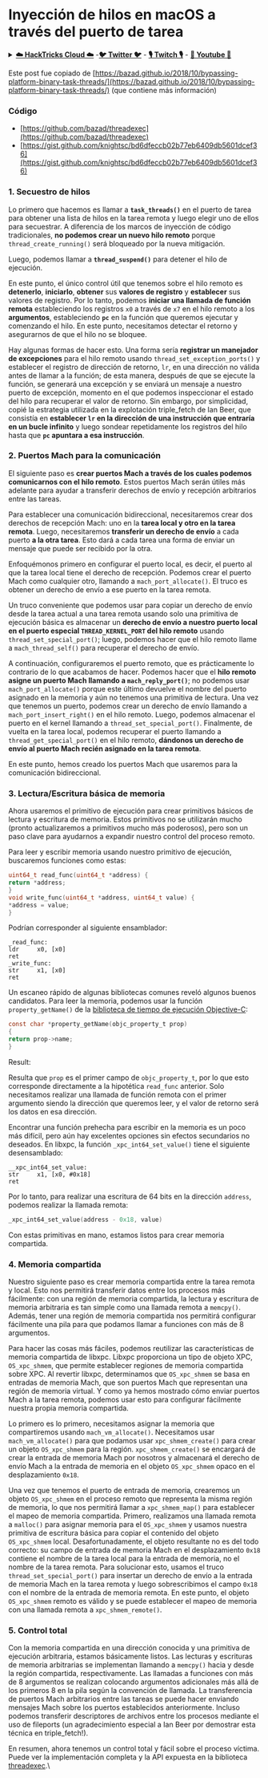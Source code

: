 # Inyección de hilos en macOS a través del puerto de tarea

<details>

<summary><a href="https://cloud.hacktricks.xyz/pentesting-cloud/pentesting-cloud-methodology"><strong>☁️ HackTricks Cloud ☁️</strong></a> -<a href="https://twitter.com/hacktricks_live"><strong>🐦 Twitter 🐦</strong></a> - <a href="https://www.twitch.tv/hacktricks_live/schedule"><strong>🎙️ Twitch 🎙️</strong></a> - <a href="https://www.youtube.com/@hacktricks_LIVE"><strong>🎥 Youtube 🎥</strong></a></summary>

* ¿Trabajas en una **empresa de ciberseguridad**? ¿Quieres ver tu **empresa anunciada en HackTricks**? ¿O quieres tener acceso a la **última versión de PEASS o descargar HackTricks en PDF**? ¡Consulta los [**PLANES DE SUSCRIPCIÓN**](https://github.com/sponsors/carlospolop)!
* Descubre [**The PEASS Family**](https://opensea.io/collection/the-peass-family), nuestra colección de exclusivos [**NFTs**](https://opensea.io/collection/the-peass-family)
* Consigue el [**oficial PEASS & HackTricks swag**](https://peass.creator-spring.com)
* **Únete al** [**💬**](https://emojipedia.org/speech-balloon/) [**grupo de Discord**](https://discord.gg/hRep4RUj7f) o al [**grupo de telegram**](https://t.me/peass) o **sígueme** en **Twitter** [**🐦**](https://github.com/carlospolop/hacktricks/tree/7af18b62b3bdc423e11444677a6a73d4043511e9/\[https:/emojipedia.org/bird/README.md)[**@carlospolopm**](https://twitter.com/hacktricks\_live)**.**
* **Comparte tus trucos de hacking enviando PRs al** [**repositorio de hacktricks**](https://github.com/carlospolop/hacktricks) **y al** [**repositorio de hacktricks-cloud**](https://github.com/carlospolop/hacktricks-cloud).

</details>

Este post fue copiado de [https://bazad.github.io/2018/10/bypassing-platform-binary-task-threads/](https://bazad.github.io/2018/10/bypassing-platform-binary-task-threads/) (que contiene más información)

### Código

* [https://github.com/bazad/threadexec](https://github.com/bazad/threadexec)
* [https://gist.github.com/knightsc/bd6dfeccb02b77eb6409db5601dcef36](https://gist.github.com/knightsc/bd6dfeccb02b77eb6409db5601dcef36)

### 1. Secuestro de hilos

Lo primero que hacemos es llamar a **`task_threads()`** en el puerto de tarea para obtener una lista de hilos en la tarea remota y luego elegir uno de ellos para secuestrar. A diferencia de los marcos de inyección de código tradicionales, **no podemos crear un nuevo hilo remoto** porque `thread_create_running()` será bloqueado por la nueva mitigación.

Luego, podemos llamar a **`thread_suspend()`** para detener el hilo de ejecución.

En este punto, el único control útil que tenemos sobre el hilo remoto es **detenerlo**, **iniciarlo**, **obtener** sus **valores de registro** y **establecer** sus valores de registro. Por lo tanto, podemos **iniciar una llamada de función remota** estableciendo los registros `x0` a través de `x7` en el hilo remoto a los **argumentos**, estableciendo **`pc`** en la función que queremos ejecutar y comenzando el hilo. En este punto, necesitamos detectar el retorno y asegurarnos de que el hilo no se bloquee.

Hay algunas formas de hacer esto. Una forma sería **registrar un manejador de excepciones** para el hilo remoto usando `thread_set_exception_ports()` y establecer el registro de dirección de retorno, `lr`, en una dirección no válida antes de llamar a la función; de esta manera, después de que se ejecute la función, se generará una excepción y se enviará un mensaje a nuestro puerto de excepción, momento en el que podemos inspeccionar el estado del hilo para recuperar el valor de retorno. Sin embargo, por simplicidad, copié la estrategia utilizada en la explotación triple\_fetch de Ian Beer, que consistía en **establecer `lr` en la dirección de una instrucción que entraría en un bucle infinito** y luego sondear repetidamente los registros del hilo hasta que **`pc` apuntara a esa instrucción**.

### 2. Puertos Mach para la comunicación

El siguiente paso es **crear puertos Mach a través de los cuales podemos comunicarnos con el hilo remoto**. Estos puertos Mach serán útiles más adelante para ayudar a transferir derechos de envío y recepción arbitrarios entre las tareas.

Para establecer una comunicación bidireccional, necesitaremos crear dos derechos de recepción Mach: uno en la **tarea local y otro en la tarea remota**. Luego, necesitaremos **transferir un derecho de envío** a cada puerto **a la otra tarea**. Esto dará a cada tarea una forma de enviar un mensaje que puede ser recibido por la otra.

Enfoquémonos primero en configurar el puerto local, es decir, el puerto al que la tarea local tiene el derecho de recepción. Podemos crear el puerto Mach como cualquier otro, llamando a `mach_port_allocate()`. El truco es obtener un derecho de envío a ese puerto en la tarea remota.

Un truco conveniente que podemos usar para copiar un derecho de envío desde la tarea actual a una tarea remota usando solo una primitiva de ejecución básica es almacenar un **derecho de envío a nuestro puerto local en el puerto especial `THREAD_KERNEL_PORT` del hilo remoto** usando `thread_set_special_port()`; luego, podemos hacer que el hilo remoto llame a `mach_thread_self()` para recuperar el derecho de envío.

A continuación, configuraremos el puerto remoto, que es prácticamente lo contrario de lo que acabamos de hacer. Podemos hacer que el **hilo remoto asigne un puerto Mach llamando a `mach_reply_port()`**; no podemos usar `mach_port_allocate()` porque este último devuelve el nombre del puerto asignado en la memoria y aún no tenemos una primitiva de lectura. Una vez que tenemos un puerto, podemos crear un derecho de envío llamando a `mach_port_insert_right()` en el hilo remoto. Luego, podemos almacenar el puerto en el kernel llamando a `thread_set_special_port()`. Finalmente, de vuelta en la tarea local, podemos recuperar el puerto llamando a `thread_get_special_port()` en el hilo remoto, **dándonos un derecho de envío al puerto Mach recién asignado en la tarea remota**.

En este punto, hemos creado los puertos Mach que usaremos para la comunicación bidireccional.
### 3. Lectura/Escritura básica de memoria <a href="#step-3-basic-memory-readwrite" id="step-3-basic-memory-readwrite"></a>

Ahora usaremos el primitivo de ejecución para crear primitivos básicos de lectura y escritura de memoria. Estos primitivos no se utilizarán mucho (pronto actualizaremos a primitivos mucho más poderosos), pero son un paso clave para ayudarnos a expandir nuestro control del proceso remoto.

Para leer y escribir memoria usando nuestro primitivo de ejecución, buscaremos funciones como estas:
```c
uint64_t read_func(uint64_t *address) {
return *address;
}
void write_func(uint64_t *address, uint64_t value) {
*address = value;
}
```
Podrían corresponder al siguiente ensamblador:
```
_read_func:
ldr     x0, [x0]
ret
_write_func:
str     x1, [x0]
ret
```
Un escaneo rápido de algunas bibliotecas comunes reveló algunos buenos candidatos. Para leer la memoria, podemos usar la función `property_getName()` de la [biblioteca de tiempo de ejecución Objective-C](https://opensource.apple.com/source/objc4/objc4-723/runtime/objc-runtime-new.mm.auto.html):
```c
const char *property_getName(objc_property_t prop)
{
return prop->name;
}
```
Result:

Resulta que `prop` es el primer campo de `objc_property_t`, por lo que esto corresponde directamente a la hipotética `read_func` anterior. Solo necesitamos realizar una llamada de función remota con el primer argumento siendo la dirección que queremos leer, y el valor de retorno será los datos en esa dirección.

Encontrar una función prehecha para escribir en la memoria es un poco más difícil, pero aún hay excelentes opciones sin efectos secundarios no deseados. En libxpc, la función `_xpc_int64_set_value()` tiene el siguiente desensamblado:
```
__xpc_int64_set_value:
str     x1, [x0, #0x18]
ret
```
Por lo tanto, para realizar una escritura de 64 bits en la dirección `address`, podemos realizar la llamada remota:
```c
_xpc_int64_set_value(address - 0x18, value)
```
Con estas primitivas en mano, estamos listos para crear memoria compartida.

### 4. Memoria compartida

Nuestro siguiente paso es crear memoria compartida entre la tarea remota y local. Esto nos permitirá transferir datos entre los procesos más fácilmente: con una región de memoria compartida, la lectura y escritura de memoria arbitraria es tan simple como una llamada remota a `memcpy()`. Además, tener una región de memoria compartida nos permitirá configurar fácilmente una pila para que podamos llamar a funciones con más de 8 argumentos.

Para hacer las cosas más fáciles, podemos reutilizar las características de memoria compartida de libxpc. Libxpc proporciona un tipo de objeto XPC, `OS_xpc_shmem`, que permite establecer regiones de memoria compartida sobre XPC. Al revertir libxpc, determinamos que `OS_xpc_shmem` se basa en entradas de memoria Mach, que son puertos Mach que representan una región de memoria virtual. Y como ya hemos mostrado cómo enviar puertos Mach a la tarea remota, podemos usar esto para configurar fácilmente nuestra propia memoria compartida.

Lo primero es lo primero, necesitamos asignar la memoria que compartiremos usando `mach_vm_allocate()`. Necesitamos usar `mach_vm_allocate()` para que podamos usar `xpc_shmem_create()` para crear un objeto `OS_xpc_shmem` para la región. `xpc_shmem_create()` se encargará de crear la entrada de memoria Mach por nosotros y almacenará el derecho de envío Mach a la entrada de memoria en el objeto `OS_xpc_shmem` opaco en el desplazamiento `0x18`.

Una vez que tenemos el puerto de entrada de memoria, crearemos un objeto `OS_xpc_shmem` en el proceso remoto que representa la misma región de memoria, lo que nos permitirá llamar a `xpc_shmem_map()` para establecer el mapeo de memoria compartida. Primero, realizamos una llamada remota a `malloc()` para asignar memoria para el `OS_xpc_shmem` y usamos nuestra primitiva de escritura básica para copiar el contenido del objeto `OS_xpc_shmem` local. Desafortunadamente, el objeto resultante no es del todo correcto: su campo de entrada de memoria Mach en el desplazamiento `0x18` contiene el nombre de la tarea local para la entrada de memoria, no el nombre de la tarea remota. Para solucionar esto, usamos el truco `thread_set_special_port()` para insertar un derecho de envío a la entrada de memoria Mach en la tarea remota y luego sobrescribimos el campo `0x18` con el nombre de la entrada de memoria remota. En este punto, el objeto `OS_xpc_shmem` remoto es válido y se puede establecer el mapeo de memoria con una llamada remota a `xpc_shmem_remote()`.

### 5. Control total <a href="#step-5-full-control" id="step-5-full-control"></a>

Con la memoria compartida en una dirección conocida y una primitiva de ejecución arbitraria, estamos básicamente listos. Las lecturas y escrituras de memoria arbitrarias se implementan llamando a `memcpy()` hacia y desde la región compartida, respectivamente. Las llamadas a funciones con más de 8 argumentos se realizan colocando argumentos adicionales más allá de los primeros 8 en la pila según la convención de llamada. La transferencia de puertos Mach arbitrarios entre las tareas se puede hacer enviando mensajes Mach sobre los puertos establecidos anteriormente. Incluso podemos transferir descriptores de archivos entre los procesos mediante el uso de fileports (un agradecimiento especial a Ian Beer por demostrar esta técnica en triple\_fetch!).

En resumen, ahora tenemos un control total y fácil sobre el proceso víctima. Puede ver la implementación completa y la API expuesta en la biblioteca [threadexec](https://github.com/bazad/threadexec).\
